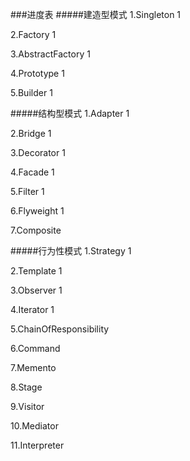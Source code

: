 ###进度表
#####建造型模式
1.Singleton 1

2.Factory   1

3.AbstractFactory   1

4.Prototype 1

5.Builder   1

#####结构型模式
1.Adapter   1

2.Bridge    1

3.Decorator 1

4.Facade    1

5.Filter    1

6.Flyweight 1

7.Composite 

#####行为性模式
1.Strategy  1

2.Template  1

3.Observer  1

4.Iterator  1

5.ChainOfResponsibility

6.Command

7.Memento

8.Stage

9.Visitor

10.Mediator

11.Interpreter
